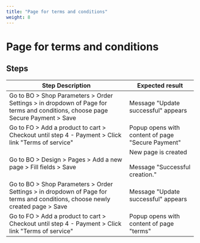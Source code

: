 ```yaml
---
title: "Page for terms and conditions"
weight: 8
---
```


# Page for terms and conditions
## Steps
| Step Description | Expected result |
| ----- | ----- |
| Go to BO > Shop Parameters > Order Settings > in dropdown of Page for terms and conditions, choose page Secure Payment > Save | Message "Update successful" appears |
| Go to FO > Add a product to cart > Checkout until step 4 - Payment > Click link "Terms of service" | Popup opens with content of page "Secure Payment" |
| Go to BO > Design > Pages > Add a new page > Fill fields > Save | New page is created<br><br>Message "Successful creation." |
| Go to BO > Shop Parameters > Order Settings > in dropdown of Page for terms and conditions, choose newly created page > Save | Message "Update successful" appears |
| Go to FO > Add a product to cart > Checkout until step 4 - Payment > Click link "Terms of service" | Popup opens with content of page "terms" |

